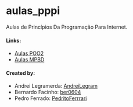 # aulas_pppi
Aulas de Princípios Da Programação Para Internet.

#### Links:
- [Aulas POO2](https://github.com/AndreiLegram/aulas_poo2)
- [Aulas MPBD](https://github.com/AndreiLegram/aulas_mpbd)

#### Created by:

- Andrei Legramerda: [AndreiLegram](https://github.com/AndreiLegram)
- Bernardo Facinho: [ber0604](https://github.com/ber0604)
- Pedro Ferrado: [PedritoFerrrari](https://github.com/PedritoFerrrari)
